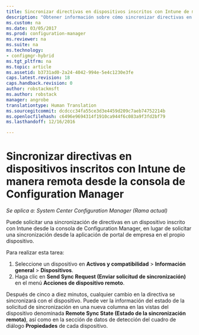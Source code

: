 ```yaml
---
title: Sincronizar directivas en dispositivos inscritos con Intune de manera remota | Microsoft Docs
description: "Obtener información sobre cómo sincronizar directivas en dispositivos inscritos con Intune desde la consola de Configuration Manager"
ms.custom: na
ms.date: 03/05/2017
ms.prod: configuration-manager
ms.reviewer: na
ms.suite: na
ms.technology:
- configmgr-hybrid
ms.tgt_pltfrm: na
ms.topic: article
ms.assetid: b3731ad0-2a24-4042-994e-5e4c1230e3fe
caps.latest.revision: 18
caps.handback.revision: 0
author: robstackmsft
ms.author: robstack
manager: angrobe
translationtype: Human Translation
ms.sourcegitcommit: dcdccc34fa55ce3d3e4459d209c7aeb74752214b
ms.openlocfilehash: c6496e9694314f1910ca944f6c083a9f3fd2bf79
ms.lasthandoff: 12/16/2016

---
```

# <a name="remotely-synchronize-policy-on-intune-enrolled-devices-from-the-configuration-manager-console"></a>Sincronizar directivas en dispositivos inscritos con Intune de manera remota desde la consola de Configuration Manager

*Se aplica a: System Center Configuration Manager (Rama actual)*


Puede solicitar una sincronización de directivas en un dispositivo inscrito con Intune desde la consola de Configuration Manager, en lugar de solicitar una sincronización desde la aplicación de portal de empresa en el propio dispositivo. 

Para realizar esta tarea:

1.    Seleccione un dispositivo en **Activos y compatibilidad** > **Información general** > **Dispositivos**.
2.    Haga clic en **Send Sync Request (Enviar solicitud de sincronización)** en el menú **Acciones de dispositivo remoto**.


Después de cinco a diez minutos, cualquier cambio en la directiva se sincronizará con el dispositivo. Puede ver la información del estado de la solicitud de sincronización en una nueva columna en las vistas del dispositivo denominada **Remote Sync State (Estado de la sincronización remota)**, así como en la sección de datos de detección del cuadro de diálogo **Propiedades** de cada dispositivo.


